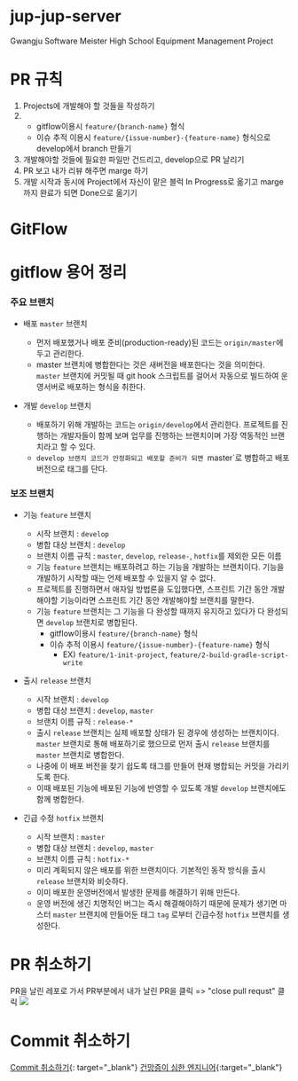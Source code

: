 # jup-jup-server
 Gwangju Software Meister High School Equipment Management Project

# PR 규칙
1. Projects에 개발해야 할 것들을 작성하기
2. - gitflow이용시 `feature/{branch-name}` 형식
   - 이슈 추적 이용시 `feature/{issue-number}-{feature-name}` 형식으로 develop에서 branch 만들기
3. 개발해야할 것들에 필요한 파일만 건드리고, develop으로 PR 날리기
4. PR 보고 내가 리뷰 해주면 marge 하기
5. 개발 시작과 동시에 Project에서 자신이 맡은 블럭 In Progress로 옮기고 marge까지 완료가 되면 Done으로 옮기기


# GitFlow
# gitflow 용어 정리

### 주요 브랜치
- 배포 `master` 브랜치
  - 먼저 배포했거나 배포 준비(production-ready)된 코드는 `origin/master`에 두고 관리한다.
  - master 브랜치에 병합한다는 것은 새버전을 배포한다는 것을 의미한다. `master` 브랜치에 커밋될 때 git hook 스크립트를 걸어서 자동으로 빌드하여 운영서버로 배포하는 형식을 취한다.

- 개발 `develop` 브랜치
  - 배포하기 위해 개발하는 코드는 `origin/develop`에서 관리한다. 프로젝트를 진행하는 개발자들이 함께 보며 업무를 진행하는 브랜치이며 가장 역동적인 브랜치라고 할 수 있다.
  - `develop 브랜치 코드가 안정화되고 배포할 준비가 되면 `master`로 병합하고 배포 버전으로 태그를 단다.

### 보조 브랜치
- 기능 `feature` 브랜치
  - 시작 브랜치 : `develop`
  - 병합 대상 브랜치 : `develop`
  - 브랜치 이름 규칙 : `master`, `develop`, `release-`, `hotfix`를 제외한 모든 이름
  - 기능 `feature` 브랜치는 배포하려고 하는 기능을 개발하는 브랜치이다. 기능을 개발하기 시작할 때는 언제 배포할 수 있을지 알 수 없다.
  - 프로젝트를 진행하면서 애자일 방법론을 도입했다면, 스프린트 기간 동안 개발해야할 기능이라면 스프린트 기간 동안 개발해야할 브랜치를 말한다.
  - 기능 `feature` 브랜치는 그 기능을 다 완성할 때까지 유지하고 있다가 다 완성되면 `develop` 브랜치로 병합된다.
    - gitflow이용시 `feature/{branch-name}` 형식
    - 이슈 추적 이용시 `feature/{issue-number}-{feature-name}` 형식
      - EX) `feature/1-init-project`, `feature/2-build-gradle-script-write`

- 출시 `release` 브랜치
  - 시작 브랜치 : `develop`
  - 병합 대상 브랜치 : `develop`, `master`
  - 브랜치 이름 규칙 : `release-*`
  - 출시 `release` 브랜치는 실제 배포할 상태가 된 경우에 생성하는 브랜치이다. `master` 브랜치로 통해 배포하기로 했으므로 먼저 출시 `release` 브랜치를 `master` 브랜치로 병합한다.
  - 나중에 이 배포 버전을 찾기 쉽도록 태그를 만들어 현재 병합되는 커밋을 가리키도록 한다.
  - 이때 배포된 기능에 배포된 기능에 반영할 수 있도록 개발 `develop` 브랜치에도 함께 병합한다.

- 긴급 수정 `hotfix` 브랜치
  - 시작 브랜치 : `master`
  - 병합 대상 브랜치 : `develop`, `master`
  - 브랜치 이름 규칙 : `hotfix-*`
  - 미리 계획되지 않은 배포를 위한 브랜치이다. 기본적인 동작 방식을 출시 `release` 브랜치와 비슷하다.
  - 이미 배포한 운영버전에서 발생한 문제를 해결하기 위해 만든다.
  - 운영 버전에 생긴 치명적인 버그는 즉시 해결해야하기 때문에 문제가 생기면 마스터 `master` 브랜치에 만들어둔 태그 `tag` 로부터 긴급수정 `hotfix` 브랜치를 생성한다.


# PR 취소하기
PR을 날린 레포로 가서 PR부분에서 내가 날린 PR을 클릭 => "close pull requst" 클릭
<img src="https://img1.daumcdn.net/thumb/R1280x0/?scode=mtistory2&fname=https%3A%2F%2Fblog.kakaocdn.net%2Fdn%2FDG9F6%2FbtqBiCvEu2i%2Frhu7wzRMbVZqwjvzJxxdI0%2Fimg.png">
<br/>
# Commit 취소하기
[Commit 취소하기](https://fuirosun.tistory.com/entry/git-git-push-%EB%90%98%EB%8F%8C%EB%A6%AC%EA%B8%B0){: target="_blank"}
[건망증이 심한 엔지니어](https://techstock.biz){:target="_blank"}
<br/>
  
